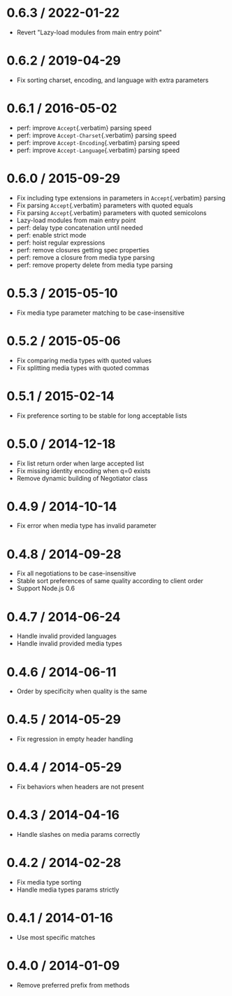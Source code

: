 # 0.6.3 / 2022-01-22

- Revert \"Lazy-load modules from main entry point\"

# 0.6.2 / 2019-04-29

- Fix sorting charset, encoding, and language with extra parameters

# 0.6.1 / 2016-05-02

- perf: improve `Accept`{.verbatim} parsing speed
- perf: improve `Accept-Charset`{.verbatim} parsing speed
- perf: improve `Accept-Encoding`{.verbatim} parsing speed
- perf: improve `Accept-Language`{.verbatim} parsing speed

# 0.6.0 / 2015-09-29

- Fix including type extensions in parameters in `Accept`{.verbatim}
  parsing
- Fix parsing `Accept`{.verbatim} parameters with quoted equals
- Fix parsing `Accept`{.verbatim} parameters with quoted semicolons
- Lazy-load modules from main entry point
- perf: delay type concatenation until needed
- perf: enable strict mode
- perf: hoist regular expressions
- perf: remove closures getting spec properties
- perf: remove a closure from media type parsing
- perf: remove property delete from media type parsing

# 0.5.3 / 2015-05-10

- Fix media type parameter matching to be case-insensitive

# 0.5.2 / 2015-05-06

- Fix comparing media types with quoted values
- Fix splitting media types with quoted commas

# 0.5.1 / 2015-02-14

- Fix preference sorting to be stable for long acceptable lists

# 0.5.0 / 2014-12-18

- Fix list return order when large accepted list
- Fix missing identity encoding when q=0 exists
- Remove dynamic building of Negotiator class

# 0.4.9 / 2014-10-14

- Fix error when media type has invalid parameter

# 0.4.8 / 2014-09-28

- Fix all negotiations to be case-insensitive
- Stable sort preferences of same quality according to client order
- Support Node.js 0.6

# 0.4.7 / 2014-06-24

- Handle invalid provided languages
- Handle invalid provided media types

# 0.4.6 / 2014-06-11

- Order by specificity when quality is the same

# 0.4.5 / 2014-05-29

- Fix regression in empty header handling

# 0.4.4 / 2014-05-29

- Fix behaviors when headers are not present

# 0.4.3 / 2014-04-16

- Handle slashes on media params correctly

# 0.4.2 / 2014-02-28

- Fix media type sorting
- Handle media types params strictly

# 0.4.1 / 2014-01-16

- Use most specific matches

# 0.4.0 / 2014-01-09

- Remove preferred prefix from methods
